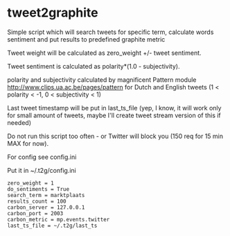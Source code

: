 tweet2graphite
==============

Simple script which will search tweets for specific term, calculate words sentiment and put results to predefined graphite metric

Tweet weight will be calculated as zero_weight +/- tweet sentiment.

Tweet sentiment is calculated as polarity*(1.0 - subjectivity).

polarity and subjectivity calculated by magnificent Pattern module http://www.clips.ua.ac.be/pages/pattern for Dutch and English tweets (1 < polarity < -1, 0 < subjectivity < 1)

Last tweet timestamp will be put in last_ts_file (yep, I know, it will work only for small amount of tweets, maybe I'll create tweet stream version of this if needed)

Do not run this script too often - or Twitter will block you (150 req for 15 min MAX for now).

For config see config.ini

Put it in ~/.t2g/config.ini

```
zero_weight = 1
do_sentiments = True
search_term = marktplaats
results_count = 100
carbon_server = 127.0.0.1
carbon_port = 2003
carbon_metric = mp.events.twitter
last_ts_file = ~/.t2g/last_ts
```